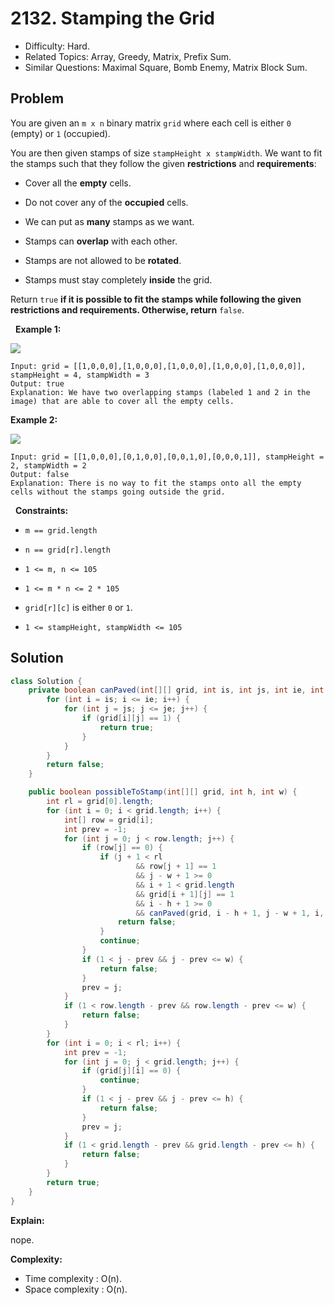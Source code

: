 # 2132. Stamping the Grid

- Difficulty: Hard.
- Related Topics: Array, Greedy, Matrix, Prefix Sum.
- Similar Questions: Maximal Square, Bomb Enemy, Matrix Block Sum.

## Problem

You are given an ```m x n``` binary matrix ```grid``` where each cell is either ```0``` (empty) or ```1``` (occupied).

You are then given stamps of size ```stampHeight x stampWidth```. We want to fit the stamps such that they follow the given **restrictions** and **requirements**:


	
- Cover all the **empty** cells.
	
- Do not cover any of the **occupied** cells.
	
- We can put as **many** stamps as we want.
	
- Stamps can **overlap** with each other.
	
- Stamps are not allowed to be **rotated**.
	
- Stamps must stay completely **inside** the grid.


Return ```true``` **if it is possible to fit the stamps while following the given restrictions and requirements. Otherwise, return** ```false```.

 
**Example 1:**

![](https://assets.leetcode.com/uploads/2021/11/03/ex1.png)

```
Input: grid = [[1,0,0,0],[1,0,0,0],[1,0,0,0],[1,0,0,0],[1,0,0,0]], stampHeight = 4, stampWidth = 3
Output: true
Explanation: We have two overlapping stamps (labeled 1 and 2 in the image) that are able to cover all the empty cells.
```

**Example 2:**

![](https://assets.leetcode.com/uploads/2021/11/03/ex2.png)

```
Input: grid = [[1,0,0,0],[0,1,0,0],[0,0,1,0],[0,0,0,1]], stampHeight = 2, stampWidth = 2 
Output: false 
Explanation: There is no way to fit the stamps onto all the empty cells without the stamps going outside the grid.
```

 
**Constraints:**


	
- ```m == grid.length```
	
- ```n == grid[r].length```
	
- ```1 <= m, n <= 105```
	
- ```1 <= m * n <= 2 * 105```
	
- ```grid[r][c]``` is either ```0``` or ```1```.
	
- ```1 <= stampHeight, stampWidth <= 105```



## Solution

```java
class Solution {
    private boolean canPaved(int[][] grid, int is, int js, int ie, int je) {
        for (int i = is; i <= ie; i++) {
            for (int j = js; j <= je; j++) {
                if (grid[i][j] == 1) {
                    return true;
                }
            }
        }
        return false;
    }

    public boolean possibleToStamp(int[][] grid, int h, int w) {
        int rl = grid[0].length;
        for (int i = 0; i < grid.length; i++) {
            int[] row = grid[i];
            int prev = -1;
            for (int j = 0; j < row.length; j++) {
                if (row[j] == 0) {
                    if (j + 1 < rl
                            && row[j + 1] == 1
                            && j - w + 1 >= 0
                            && i + 1 < grid.length
                            && grid[i + 1][j] == 1
                            && i - h + 1 >= 0
                            && canPaved(grid, i - h + 1, j - w + 1, i, j)) {
                        return false;
                    }
                    continue;
                }
                if (1 < j - prev && j - prev <= w) {
                    return false;
                }
                prev = j;
            }
            if (1 < row.length - prev && row.length - prev <= w) {
                return false;
            }
        }
        for (int i = 0; i < rl; i++) {
            int prev = -1;
            for (int j = 0; j < grid.length; j++) {
                if (grid[j][i] == 0) {
                    continue;
                }
                if (1 < j - prev && j - prev <= h) {
                    return false;
                }
                prev = j;
            }
            if (1 < grid.length - prev && grid.length - prev <= h) {
                return false;
            }
        }
        return true;
    }
}
```

**Explain:**

nope.

**Complexity:**

* Time complexity : O(n).
* Space complexity : O(n).
